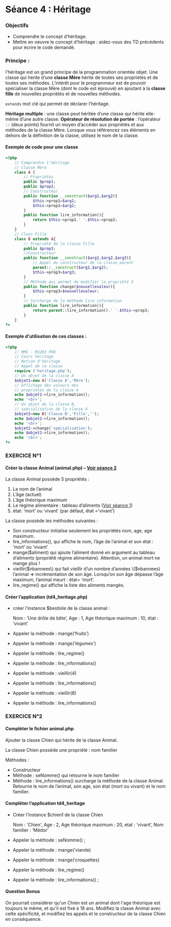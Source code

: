 # Séance 4 : Héritage

### Objectifs

* Comprendre le concept d’héritage.
* Mettre en oeuvre le concept d’héritage : aidez-vous des TD précédents pour écrire le code demandé.

### Principe :

l'héritage est un grand principe de la programmation orientée objet. Une classe qui hérite d’une **classe Mère** hérite de toutes ses propriétés et de toutes ses méthodes. L’intérêt pour le programmeur est de pouvoir spécialiser la classe Mère \(dont le code est éprouvé\) en ajoutant à la **classe fille** de nouvelles propriétés et de nouvelles méthodes.

`extends` mot clé qui permet de déclarer l’héritage.

**Héritage multiple** : une classe peut héritée d’une classe qui hérite elle-même d’une autre classe. **Opérateur de résolution de portée** : l’opérateur `::` \(deux points\) fournit un moyen d’accéder aux propriétés et aux méthodes de la classe Mère. Lorsque vous référencez ces éléments en dehors de la définition de la classe, utilisez le nom de la classe.

#### Exemple de code pour une classe

```php
<?php
    // Comprendre l'héritage
    // Classe Mère
    class A {
        // Propriétés
        public $prop1;
        public $prop2;
        // Constructeur
        public function __construct($arg1,$arg2){
            $this->prop1=$arg1;
            $this->prop2=$arg2;
        }
        public function lire_information(){
            return $this->prop1.' '.$this->prop2;
        }
    }
    // Class Fille
    class B extends A{
        // Propriété de la classe Fille
        public $prop3;
        //Constructeur
        public function __construct($arg1,$arg2,$arg3){
            // Appel du constructeur de la classe parent
            parent::__construct($arg1,$arg2);
            $this->prop3=$arg3;
        }
        // Méthode qui permet de modifier la propriété 3
        public function change($nouvellevaleur){
            $this->prop3=$nouvellevaleur;
        }
        // Surcharge de la méthode lire_information
        public function lire_information(){
            return parent::lire_information().' '.$this->prop3;
        }
    }
?>
```

#### Exemple d'utilisation de ces classes :

```php
<?php
    // MMI - M3203 POO
    // Cours héritage
    // Notion d'héritage
    // Appel de la classe
    require ('heritage.php');
    // Un objet de la classe A
    $objet1=new A('Classe A','Mère');
    // Affichage des valeurs des 
    // propriétés de la classe A
    echo $objet1->lire_information();
    echo '<br>';
    // Un objet de la classe B, 
    // spécialisation de la classe A
    $objet2=new B('Classe B','Fille','');
    echo $objet2->lire_information();
    echo '<br>';
    $objet2->change('spécialisation');
    echo $objet2->lire_information();
    echo '<br>';
?>
```

### EXERCICE N°1

#### Créer la classe Animal \(animal.php\) – [Voir séance 2](https://dannebicque.github.io/m3203/seance2/sujet.md)

La classe Animal possède 5 propriétés :

1. Le nom de l’animal
2. L’âge \(actuel\)
3. L’âge théorique maximum
4. Le régime alimentaire : tableau d’aliments \([Voir séance 1](https://dannebicque.github.io/m3203/seance1/sujet.md)\)
5. état: ‘mort’ ou ‘vivant’ \(par défaut, état =’vivant’\)

La classe possède les méthodes suivantes :

* Son constructeur initialise seulement les propriétés nom, age, age maximum.
* lire\_informations\(\), qui affiche le nom, l’âge de l’animal et son état : ’mort’ ou ‘vivant’
* mange\($aliment\) qui ajoute l’aliment donné en argument au tableau d’aliments \(propriété régime alimentaire\). Attention, un animal mort ne mange plus !
* vieillir\($nbannees\) qui fait vieillir d’un nombre d’années \($nbannees\) l’animal =&gt; incrémentation de son âge. Lorsqu’on son âge dépasse l’âge maximum, l’animal meurt : état= ‘mort’.
* lire\_regime\(\) qui affiche la liste des aliments mangés.

#### Créer l’application \(td4\_heritage.php\)

* créer l’instance $bestiole de la classe animal : 

  Nom : ‘Une drôle de bête’, Age : 1, Age théorique maximum : 10, état : ‘vivant’

* Appeler la méthode : mange\(‘fruits’\)
* Appeler la méthode : mange\(‘légumes’\)
* Appeler la méthode : lire\_regime\(\)
* Appeler la méthode : lire\_informations\(\)
* Appeler la méthode : vieillir\(4\)
* Appeler la méthode : lire\_informations\(\)
* Appeler la méthode : vieillir\(6\)
* Appeler la méthode : lire\_informations\(\)

### EXERCICE N°2

#### Compléter le fichier animal.php

Ajouter la classe Chien qui hérite de la classe Animal.

La classe Chien possède une propriété : nom familier

Méthodes :

* Constructeur
* Méthode : seNomme\(\) qui retourne le nom familier
* Méthode : lire\_informations\(\) surcharge la méthode de la classe Animal. Retourne le nom de l’animal, son age, son état \(mort ou vivant\) et le nom familier.

#### Compléter l’application td4\_heritage

* Créer l’instance $chien1 de la classe Chien

  Nom : 'Chien', Age : 2,    Age théorique maximum : 20, etat : ‘vivant’,     Nom familier : ‘Médor’

* Appeler la méthode : seNomme\(\) ;
* Appeler la méthode : mange\(‘viande\)
* Appeler la méthode : mange\(‘croquettes\)
* Appeler la méthode : lire\_regime\(\)
* Appeler la méthode : lire\_informations\(\) ;

#### Question Bonus

On pourrait considérer qu'un Chien est un animal dont l'age théorique est toujours le même, et qu'il est fixé à 18 ans. Modifiez la classe Animal avec cette spécificité, et modifiez les appels et le constructeur de la classe Chien en conséquence.

